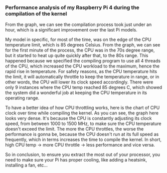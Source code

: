 ### Performance analysis of my Raspberry Pi 4 during the compilation of the kernel

From the graph, we can see the compilation process took just under an hour, which is a significant improvement over the last Pi models.

My model in specific, for most of the time, was on the edge of the CPU temperature limit, which is 85 degrees Celsius. From the graph, we can see for the first minute of the process, the CPU was in the 70s degree range, but it started to heat up quite quickly after that, to the 80s range. This happened because we specified the compiling program to use all 4 threads of the CPU, which increased the CPU workload to the maximum, hence the rapid rise in temperature. For safety reasons, as the CPU temperature hits the limit, it will automatically throttle to keep the temperature in range, or in other words, the CPU will lower its clock speed accordingly. There were only 9 instances where the CPU temp reached 85 degrees C, which showed the system did a wonderful job at keeping the CPU temperature in its operating range. 

To have a better idea of how CPU throttling works, here is the chart of CPU clock over time while compiling the kernel. As you can see, the graph here looks very dense. It's because the CPU is constantly adjusting its clock speed, from between 1000 to 1500 MHz, to make sure the CPU temperature doesn't exceed the limit. The more the CPU throttles, the worse the performance is gonna be, because the CPU doesn't run at its full speed as frequently, which in terms increases the time to compile the kernel. In short, high CPU temp -> more CPU throttle -> less performance and vice versa.

So in conclusion, to ensure you extract the most out of your processor, you need to make sure your Pi has proper cooling, like adding a heatsink, installing a fan, etc...